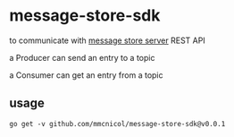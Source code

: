 # message-store-sdk

to communicate with [message store server](https://github.com/mmcnicol/message-store-server) REST API

a Producer can send an entry to a topic

a Consumer can get an entry from a topic

## usage

```
go get -v github.com/mmcnicol/message-store-sdk@v0.0.1
```

